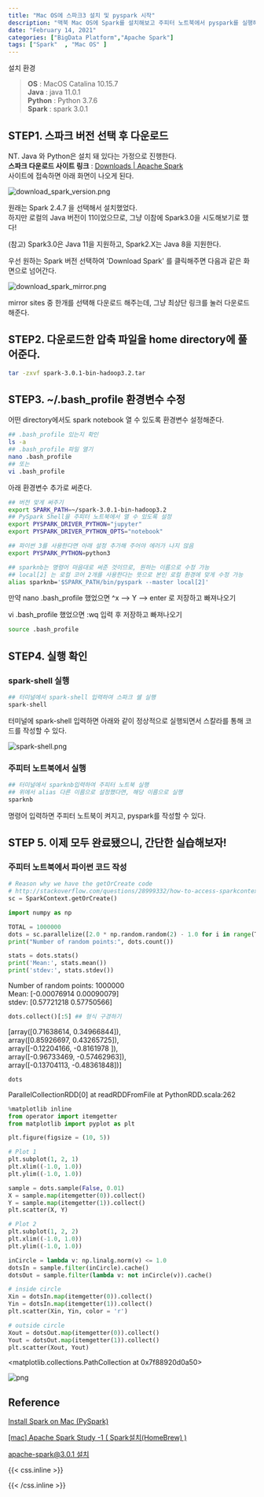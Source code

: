 ```yaml
---
title: "Mac OS에 스파크3 설치 및 pyspark 시작"
description: "맥북 Mac OS에 Spark를 설치해보고 주피터 노트북에서 pyspark를 실행해보자!"
date: "February 14, 2021"
categories: ["BigData Platform","Apache Spark"]
tags: ["Spark"  , "Mac OS" ]
---
```



<!--more-->

설치 환경

> **OS** : MacOS Catalina 10.15.7  
**Java** : java 11.0.1  
**Python** : Python 3.7.6  
**Spark** : spark 3.0.1


## STEP1. 스파크 버전 선택 후 다운로드

NT. Java 와 Python은 설치 돼 있다는 가정으로 진행한다.  
__스파크 다운로드 사이트 링크__ : [Downloads | Apache Spark](http://spark.apache.org/downloads.html)  
사이트에 접속하면 아래 화면이 나오게 된다.  


![download_spark_version.png](download_spark_version.png)


원래는 Spark 2.4.7 을 선택해서 설치했었다.  
하지만 로컬의 Java 버전이 11이었으므로, 그냥 이참에 Spark3.0을 시도해보기로 했다!

(참고) Spark3.0은 Java 11을 지원하고, Spark2.X는 Java 8을 지원한다.

우선 원하는 Spark 버전 선택하여 'Download Spark' 를 클릭해주면 다음과 같은 화면으로 넘어간다.

![download_spark_mirror.png](download_spark_mirror.png)

mirror sites 중 한개를 선택해 다운로드 해주는데, 그냥 최상단 링크를 눌러 다운로드 해준다.


## STEP2. 다운로드한 압축 파일을 home directory에 풀어준다.

```bash
tar -zxvf spark-3.0.1-bin-hadoop3.2.tar
```

## STEP3. ~/.bash_profile 환경변수 수정

어떤 directory에서도 spark notebook 열 수 있도록 환경변수 설정해준다.

```bash
## .bash_profile 있는지 확인
ls -a 
## .bash_profile 파일 열기
nano .bash_profile
## 또는 
vi .bash_profile
```

 

아래 환경변수 추가로 써준다.

```bash
## 버전 맞게 써주기
export SPARK_PATH=~/spark-3.0.1-bin-hadoop3.2 
## PySpark Shell을 주피터 노트북에서 열 수 있도록 설정
export PYSPARK_DRIVER_PYTHON="jupyter"
export PYSPARK_DRIVER_PYTHON_OPTS="notebook"

## 파이썬 3를 사용한다면 아래 설정 추가해 주어야 에러가 나지 않음
export PYSPARK_PYTHON=python3

## sparknb는 명령어 마음대로 써준 것이므로, 원하는 이름으로 수정 가능
## local[2] 는 로컬 코어 2개를 사용한다는 뜻으로 본인 로컬 환경에 맞게 수정 가능
alias sparknb='$SPARK_PATH/bin/pyspark --master local[2]'
```

만약 nano .bash_profile 했었으면  ^x —> Y —> enter 로 저장하고 빠져나오기

vi .bash_profile 했었으면 :wq 입력 후 저장하고 빠져나오기

```bash
source .bash_profile
```

## STEP4. 실행 확인
### spark-shell 실행
```bash
## 터미널에서 spark-shell 입력하여 스파크 쉘 실행
spark-shell
```
터미널에 spark-shell 입력하면 아래와 같이 정상적으로 실행되면서 스칼라를 통해 코드를 작성할 수 있다.

![spark-shell.png](spark-shell.png)

### 주피터 노트북에서 실행

```bash
## 터미널에서 sparknb입력하여 주피터 노트북 실행
## 위에서 alias 다른 이름으로 설정했다면, 해당 이름으로 실행
sparknb
```
명령어 입력하면 주피터 노트북이 켜지고, pyspark를 작성할 수 있다.


## STEP 5. 이제 모두 완료됐으니, 간단한 실습해보자!

### 주피터 노트북에서 파이썬 코드 작성

```python
# Reason why we have the getOrCreate code
# http://stackoverflow.com/questions/28999332/how-to-access-sparkcontext-in-pyspark-script
sc = SparkContext.getOrCreate()
```






```python
import numpy as np

TOTAL = 1000000
dots = sc.parallelize([2.0 * np.random.random(2) - 1.0 for i in range(TOTAL)]).cache()
print("Number of random points:", dots.count())

stats = dots.stats()
print('Mean:', stats.mean())
print('stdev:', stats.stdev())
```

Number of random points: 1000000    
Mean: [-0.00076914  0.00090079]  
stdev: [0.57721218 0.57750566]



```python
dots.collect()[:5] ## 형식 구경하기
```




[array([0.71638614, 0.34966844]),  
 array([0.85926697, 0.43265725]),  
 array([-0.12204166, -0.8161978 ]),  
 array([-0.96733469, -0.57462963]),  
 array([-0.13704113, -0.48361848])]




```python
dots
```




ParallelCollectionRDD[0] at readRDDFromFile at PythonRDD.scala:262




```python
%matplotlib inline
from operator import itemgetter
from matplotlib import pyplot as plt

plt.figure(figsize = (10, 5))

# Plot 1
plt.subplot(1, 2, 1)
plt.xlim((-1.0, 1.0))
plt.ylim((-1.0, 1.0))

sample = dots.sample(False, 0.01)
X = sample.map(itemgetter(0)).collect()
Y = sample.map(itemgetter(1)).collect()
plt.scatter(X, Y)

# Plot 2
plt.subplot(1, 2, 2)
plt.xlim((-1.0, 1.0))
plt.ylim((-1.0, 1.0))

inCircle = lambda v: np.linalg.norm(v) <= 1.0
dotsIn = sample.filter(inCircle).cache()
dotsOut = sample.filter(lambda v: not inCircle(v)).cache()

# inside circle
Xin = dotsIn.map(itemgetter(0)).collect()
Yin = dotsIn.map(itemgetter(1)).collect()
plt.scatter(Xin, Yin, color = 'r')

# outside circle
Xout = dotsOut.map(itemgetter(0)).collect()
Yout = dotsOut.map(itemgetter(1)).collect()
plt.scatter(Xout, Yout)
```




<matplotlib.collections.PathCollection at 0x7f88920d0a50>


![png](spark_first_example_5_1.png)



## Reference

[Install Spark on Mac (PySpark)](https://medium.com/@GalarnykMichael/install-spark-on-mac-pyspark-453f395f240b)

[[mac] Apache Spark Study -1 ( Spark설치(HomeBrew) )](https://kingname.tistory.com/159)

[apache-spark@3.0.1 설치](https://parkaparka.tistory.com/27)


{{< css.inline >}}
<style>
.canon { background: white; width: 100%; height: auto; }
</style>
{{< /css.inline >}}
